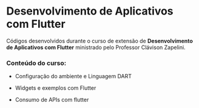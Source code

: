 # Desenvolvimento de Aplicativos com Flutter
Códigos desenvolvidos durante o curso de extensão de **Desenvolvimento de Aplicativos com Flutter** ministrado pelo Professor Clávison Zapelini. 
<br>
### Conteúdo do curso:

- Configuração do ambiente e Linguagem DART

- Widgets e exemplos com Flutter

- Consumo de APIs com flutter
